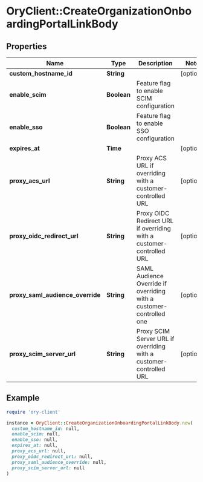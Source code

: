 # OryClient::CreateOrganizationOnboardingPortalLinkBody

## Properties

| Name | Type | Description | Notes |
| ---- | ---- | ----------- | ----- |
| **custom_hostname_id** | **String** |  | [optional] |
| **enable_scim** | **Boolean** | Feature flag to enable SCIM configuration |  |
| **enable_sso** | **Boolean** | Feature flag to enable SSO configuration |  |
| **expires_at** | **Time** |  | [optional] |
| **proxy_acs_url** | **String** | Proxy ACS URL if overriding with a customer-controlled URL | [optional] |
| **proxy_oidc_redirect_url** | **String** | Proxy OIDC Redirect URL if overriding with a customer-controlled URL | [optional] |
| **proxy_saml_audience_override** | **String** | SAML Audience Override if overriding with a customer-controlled one | [optional] |
| **proxy_scim_server_url** | **String** | Proxy SCIM Server URL if overriding with a customer-controlled URL | [optional] |

## Example

```ruby
require 'ory-client'

instance = OryClient::CreateOrganizationOnboardingPortalLinkBody.new(
  custom_hostname_id: null,
  enable_scim: null,
  enable_sso: null,
  expires_at: null,
  proxy_acs_url: null,
  proxy_oidc_redirect_url: null,
  proxy_saml_audience_override: null,
  proxy_scim_server_url: null
)
```

